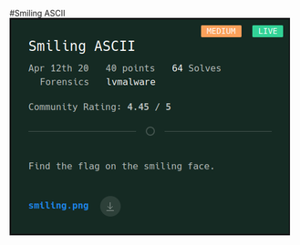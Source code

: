#Smiling ASCII
 ![alt text](https://github.com/SanketBaraiya/CTFlearn/blob/main/Smiling%20Ascii/1.png)
